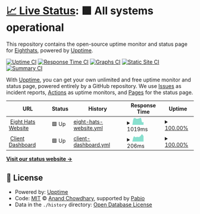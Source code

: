 # [📈 Live Status](https://demo.upptime.js.org): <!--live status--> **🟩 All systems operational**

This repository contains the open-source uptime monitor and status page for [Eighthats](https://demo.upptime.js.org), powered by [Upptime](https://github.com/upptime/upptime).

[![Uptime CI](https://github.com/Eighthats/upptime/workflows/Uptime%20CI/badge.svg)](https://github.com/Eighthats/upptime/actions?query=workflow%3A%22Uptime+CI%22)
[![Response Time CI](https://github.com/Eighthats/upptime/workflows/Response%20Time%20CI/badge.svg)](https://github.com/Eighthats/upptime/actions?query=workflow%3A%22Response+Time+CI%22)
[![Graphs CI](https://github.com/Eighthats/upptime/workflows/Graphs%20CI/badge.svg)](https://github.com/Eighthats/upptime/actions?query=workflow%3A%22Graphs+CI%22)
[![Static Site CI](https://github.com/Eighthats/upptime/workflows/Static%20Site%20CI/badge.svg)](https://github.com/Eighthats/upptime/actions?query=workflow%3A%22Static+Site+CI%22)
[![Summary CI](https://github.com/Eighthats/upptime/workflows/Summary%20CI/badge.svg)](https://github.com/Eighthats/upptime/actions?query=workflow%3A%22Summary+CI%22)

With [Upptime](https://upptime.js.org), you can get your own unlimited and free uptime monitor and status page, powered entirely by a GitHub repository. We use [Issues](https://github.com/Eighthats/upptime/issues) as incident reports, [Actions](https://github.com/Eighthats/upptime/actions) as uptime monitors, and [Pages](https://demo.upptime.js.org) for the status page.

<!--start: status pages-->
<!-- This summary is generated by Upptime (https://github.com/upptime/upptime) -->
<!-- Do not edit this manually, your changes will be overwritten -->
<!-- prettier-ignore -->
| URL | Status | History | Response Time | Uptime |
| --- | ------ | ------- | ------------- | ------ |
| <img alt="" src="https://icons.duckduckgo.com/ip3/eighthats.com.ico" height="13"> [Eight Hats Website](https://eighthats.com) | 🟩 Up | [eight-hats-website.yml](https://github.com/Eighthats/upptime/commits/HEAD/history/eight-hats-website.yml) | <details><summary><img alt="Response time graph" src="./graphs/eight-hats-website/response-time-week.png" height="20"> 1019ms</summary><br><a href="https://Eighthats.github.io/upptime/history/eight-hats-website"><img alt="Response time 1720" src="https://img.shields.io/endpoint?url=https%3A%2F%2Fraw.githubusercontent.com%2FEighthats%2Fupptime%2FHEAD%2Fapi%2Feight-hats-website%2Fresponse-time.json"></a><br><a href="https://Eighthats.github.io/upptime/history/eight-hats-website"><img alt="24-hour response time 501" src="https://img.shields.io/endpoint?url=https%3A%2F%2Fraw.githubusercontent.com%2FEighthats%2Fupptime%2FHEAD%2Fapi%2Feight-hats-website%2Fresponse-time-day.json"></a><br><a href="https://Eighthats.github.io/upptime/history/eight-hats-website"><img alt="7-day response time 1019" src="https://img.shields.io/endpoint?url=https%3A%2F%2Fraw.githubusercontent.com%2FEighthats%2Fupptime%2FHEAD%2Fapi%2Feight-hats-website%2Fresponse-time-week.json"></a><br><a href="https://Eighthats.github.io/upptime/history/eight-hats-website"><img alt="30-day response time 1184" src="https://img.shields.io/endpoint?url=https%3A%2F%2Fraw.githubusercontent.com%2FEighthats%2Fupptime%2FHEAD%2Fapi%2Feight-hats-website%2Fresponse-time-month.json"></a><br><a href="https://Eighthats.github.io/upptime/history/eight-hats-website"><img alt="1-year response time 1720" src="https://img.shields.io/endpoint?url=https%3A%2F%2Fraw.githubusercontent.com%2FEighthats%2Fupptime%2FHEAD%2Fapi%2Feight-hats-website%2Fresponse-time-year.json"></a></details> | <details><summary><a href="https://Eighthats.github.io/upptime/history/eight-hats-website">100.00%</a></summary><a href="https://Eighthats.github.io/upptime/history/eight-hats-website"><img alt="All-time uptime 100.00%" src="https://img.shields.io/endpoint?url=https%3A%2F%2Fraw.githubusercontent.com%2FEighthats%2Fupptime%2FHEAD%2Fapi%2Feight-hats-website%2Fuptime.json"></a><br><a href="https://Eighthats.github.io/upptime/history/eight-hats-website"><img alt="24-hour uptime 100.00%" src="https://img.shields.io/endpoint?url=https%3A%2F%2Fraw.githubusercontent.com%2FEighthats%2Fupptime%2FHEAD%2Fapi%2Feight-hats-website%2Fuptime-day.json"></a><br><a href="https://Eighthats.github.io/upptime/history/eight-hats-website"><img alt="7-day uptime 100.00%" src="https://img.shields.io/endpoint?url=https%3A%2F%2Fraw.githubusercontent.com%2FEighthats%2Fupptime%2FHEAD%2Fapi%2Feight-hats-website%2Fuptime-week.json"></a><br><a href="https://Eighthats.github.io/upptime/history/eight-hats-website"><img alt="30-day uptime 100.00%" src="https://img.shields.io/endpoint?url=https%3A%2F%2Fraw.githubusercontent.com%2FEighthats%2Fupptime%2FHEAD%2Fapi%2Feight-hats-website%2Fuptime-month.json"></a><br><a href="https://Eighthats.github.io/upptime/history/eight-hats-website"><img alt="1-year uptime 100.00%" src="https://img.shields.io/endpoint?url=https%3A%2F%2Fraw.githubusercontent.com%2FEighthats%2Fupptime%2FHEAD%2Fapi%2Feight-hats-website%2Fuptime-year.json"></a></details>
| <img alt="" src="https://icons.duckduckgo.com/ip3/dashboard.eighthats.com.ico" height="13"> [Client Dashboard](https://dashboard.eighthats.com) | 🟩 Up | [client-dashboard.yml](https://github.com/Eighthats/upptime/commits/HEAD/history/client-dashboard.yml) | <details><summary><img alt="Response time graph" src="./graphs/client-dashboard/response-time-week.png" height="20"> 206ms</summary><br><a href="https://Eighthats.github.io/upptime/history/client-dashboard"><img alt="Response time 272" src="https://img.shields.io/endpoint?url=https%3A%2F%2Fraw.githubusercontent.com%2FEighthats%2Fupptime%2FHEAD%2Fapi%2Fclient-dashboard%2Fresponse-time.json"></a><br><a href="https://Eighthats.github.io/upptime/history/client-dashboard"><img alt="24-hour response time 204" src="https://img.shields.io/endpoint?url=https%3A%2F%2Fraw.githubusercontent.com%2FEighthats%2Fupptime%2FHEAD%2Fapi%2Fclient-dashboard%2Fresponse-time-day.json"></a><br><a href="https://Eighthats.github.io/upptime/history/client-dashboard"><img alt="7-day response time 206" src="https://img.shields.io/endpoint?url=https%3A%2F%2Fraw.githubusercontent.com%2FEighthats%2Fupptime%2FHEAD%2Fapi%2Fclient-dashboard%2Fresponse-time-week.json"></a><br><a href="https://Eighthats.github.io/upptime/history/client-dashboard"><img alt="30-day response time 208" src="https://img.shields.io/endpoint?url=https%3A%2F%2Fraw.githubusercontent.com%2FEighthats%2Fupptime%2FHEAD%2Fapi%2Fclient-dashboard%2Fresponse-time-month.json"></a><br><a href="https://Eighthats.github.io/upptime/history/client-dashboard"><img alt="1-year response time 272" src="https://img.shields.io/endpoint?url=https%3A%2F%2Fraw.githubusercontent.com%2FEighthats%2Fupptime%2FHEAD%2Fapi%2Fclient-dashboard%2Fresponse-time-year.json"></a></details> | <details><summary><a href="https://Eighthats.github.io/upptime/history/client-dashboard">100.00%</a></summary><a href="https://Eighthats.github.io/upptime/history/client-dashboard"><img alt="All-time uptime 100.00%" src="https://img.shields.io/endpoint?url=https%3A%2F%2Fraw.githubusercontent.com%2FEighthats%2Fupptime%2FHEAD%2Fapi%2Fclient-dashboard%2Fuptime.json"></a><br><a href="https://Eighthats.github.io/upptime/history/client-dashboard"><img alt="24-hour uptime 100.00%" src="https://img.shields.io/endpoint?url=https%3A%2F%2Fraw.githubusercontent.com%2FEighthats%2Fupptime%2FHEAD%2Fapi%2Fclient-dashboard%2Fuptime-day.json"></a><br><a href="https://Eighthats.github.io/upptime/history/client-dashboard"><img alt="7-day uptime 100.00%" src="https://img.shields.io/endpoint?url=https%3A%2F%2Fraw.githubusercontent.com%2FEighthats%2Fupptime%2FHEAD%2Fapi%2Fclient-dashboard%2Fuptime-week.json"></a><br><a href="https://Eighthats.github.io/upptime/history/client-dashboard"><img alt="30-day uptime 100.00%" src="https://img.shields.io/endpoint?url=https%3A%2F%2Fraw.githubusercontent.com%2FEighthats%2Fupptime%2FHEAD%2Fapi%2Fclient-dashboard%2Fuptime-month.json"></a><br><a href="https://Eighthats.github.io/upptime/history/client-dashboard"><img alt="1-year uptime 100.00%" src="https://img.shields.io/endpoint?url=https%3A%2F%2Fraw.githubusercontent.com%2FEighthats%2Fupptime%2FHEAD%2Fapi%2Fclient-dashboard%2Fuptime-year.json"></a></details>

<!--end: status pages-->

[**Visit our status website →**](https://demo.upptime.js.org)

## 📄 License

- Powered by: [Upptime](https://github.com/upptime/upptime)
- Code: [MIT](./LICENSE) © [Anand Chowdhary](https://anandchowdhary.com), supported by [Pabio](https://pabio.com)
- Data in the `./history` directory: [Open Database License](https://opendatacommons.org/licenses/odbl/1-0/)
